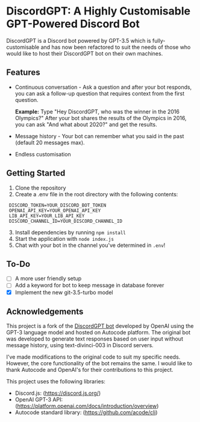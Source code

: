 # DiscordGPT: A Highly Customisable GPT-Powered Discord Bot #
DiscordGPT is a Discord bot powered by GPT-3.5 which is fully-customisable and has now been refactored to suit the needs of those who would like to host their DiscordGPT bot on their own machines. 

## Features ##
* Continuous conversation - Ask a question and after your bot responds, you can ask a follow-up question that requires context from the first question.
  
  **Example:** Type "Hey DiscordGPT, who was the winner in the 2016 Olympics?" After your bot shares the results of the Olympics in 2016, you can ask "And what about 2020?" and get the results.
* Message history - Your bot can remember what you said in the past (default 20 messages max). 
* Endless customisation

## Getting Started ##
1. Clone the repository
2. Create a .env file in the root directory with the following contents:
  ```.env
   DISCORD_TOKEN=YOUR_DISCORD_BOT_TOKEN
   OPENAI_API_KEY=YOUR_OPENAI_API_KEY
   LIB_API_KEY=YOUR_LIB_API_KEY
   DISCORD_CHANNEL_ID=YOUR_DISCORD_CHANNEL_ID
   ```
3. Install dependencies by running `npm install`
4. Start the application with `node index.js`
5. Chat with your bot in the channel you've determined in `.env`!

## To-Do ##
- [ ] A more user friendly setup
- [ ] Add a keyword for bot to keep message in database forever
- [x] Implement the new git-3.5-turbo model

## Acknowledgements ##
This project is a fork of the [DiscordGPT bot](https://autocode.com/openai/templates/discord-gpt/) developed by OpenAI using the GPT-3 language model and hosted on Autocode platform. The original bot was developed to generate text responses based on user input without message history, using text-divinci-003 in Discord servers.

I've made modifications to the original code to suit my specific needs. However, the core functionality of the bot remains the same. I would like to thank Autocode and OpenAI's for their contributions to this project.

This project uses the following libraries:

* Discord.js: (https://discord.js.org/)
* OpenAI GPT-3 API: (https://platform.openai.com/docs/introduction/overview)
* Autocode standard library: (https://github.com/acode/cli)
